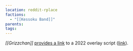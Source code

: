 ```yaml
---
location: reddit-rplace
factions:
  - "[[Kessoku Band]]"
parents: 
tags: 
---
```

*[[Grizzchan]]* [provides a link](https://discord.com/channels/1093664259273130084/1131230952119615600/1131582729046208575) to a 2022 overlay script ([link](https://github.com/g-otn/reddit-place-2022-overlay-script)).
